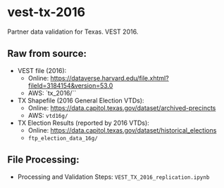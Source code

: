# vest-tx-2016
Partner data validation for Texas. VEST 2016.  

## Raw from source:
- VEST file (2016): 
  - Online: https://dataverse.harvard.edu/file.xhtml?fileId=3184154&version=53.0 
  - AWS: `tx_2016/``
- TX Shapefile (2016 General Election VTDs):
  - Online: https://data.capitol.texas.gov/dataset/archived-precincts
  - AWS: `vtd16g/`
- TX Election Results (reported by 2016 VTDs): 
  - Online: https://data.capitol.texas.gov/dataset/historical_elections
  - `ftp_election_data_16g/`
  
## File Processing:
- Processing and Validation Steps: `VEST_TX_2016_replication.ipynb`
